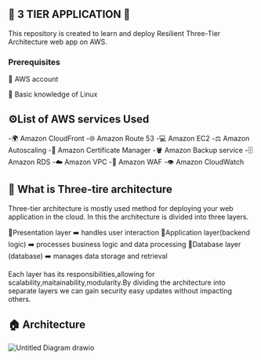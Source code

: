 ## 🚀 3 TIER APPLICATION 🚀
This repository is created to learn and deploy Resilient Three-Tier Architecture web app on AWS.
### Prerequisites
📌 AWS account

📌 Basic knowledge of Linux

## ⚙️List of AWS services Used

-🌍 Amazon CloudFront
-🌐 Amazon Route 53
-💻 Amazon EC2
-⚖️ Amazon Autoscaling
-🪪 Amazon Certificate Manager
-🪣 Amazon Backup service
-🗄️ Amazon RDS
-☁️ Amazon VPC
-🔐 Amazon WAF
-👁️ Amazon CloudWatch

## 🤔 What is Three-tire architecture

Three-tier architecture is mostly used method for deploying your web application in the cloud. In this the architecture is divided into three layers.

🔸Presentation layer ➡️ handles user interaction
🔸Application layer(backend logic) ➡️ processes business logic and data processing
🔸Database layer (database) ➡️ manages data storage and retrieval

Each layer has its responsibilities,allowing for scalability,maitainability,modularity.By dividing the architecture into separate layers we can gain security easy updates without impacting others.

## 🏠 Architecture
![Untitled Diagram drawio](https://github.com/user-attachments/assets/f85558a3-c5d9-4478-96d9-8b0e9fb28f42)
